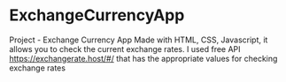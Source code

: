 # ExchangeCurrencyApp
Project - Exchange Currency App
Made with HTML, CSS, Javascript, it allows you to check the current exchange rates.
I used free API https://exchangerate.host/#/
that has the appropriate values for checking exchange rates
